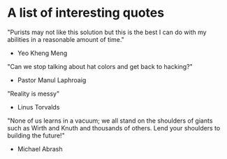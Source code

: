 A list of interesting quotes
============================

"Purists may not like this solution but this is the best I can do with my abilities in a reasonable amount of time."
- Yeo Kheng Meng

"Can we stop talking about hat colors and get back to hacking?"
- Pastor Manul Laphroaig

"Reality is messy"
- Linus Torvalds

"None of us learns in a vacuum; we all stand on the shoulders of giants such as Wirth and Knuth and thousands of others.  Lend your shoulders to building the future!"
- Michael Abrash
